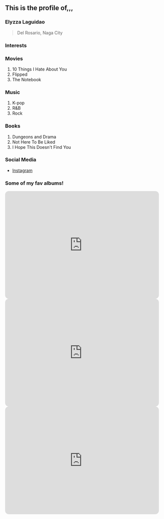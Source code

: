 ## This is the profile of,,,
### Elyzza Laguidao
>Del Rosario, Naga City

### Interests

### Movies
1. 10 Things I Hate About You
2. Flipped
3. The Notebook

### Music
1. K-pop
2.  R&B
3.  Rock
### Books

1. Dungeons and Drama
2. Not Here To Be Liked
3. I Hope This Doesn't Find You

### Social Media
- [Instagram](https://www.instagram.com/elyzzzzza_/)

### Some of my fav albums!
<iframe style="border-radius:12px" src="https://open.spotify.com/embed/playlist/4AolIdPhPRofTBK5neaq63?utm_source=generator" width="100%" height="352" frameBorder="0" allowfullscreen="" allow="autoplay; clipboard-write; encrypted-media; fullscreen; picture-in-picture" loading="lazy"></iframe>
<iframe style="border-radius:12px" src="https://open.spotify.com/embed/playlist/6X0CFVUBhXeiCp1emKLvef?utm_source=generator" width="100%" height="352" frameBorder="0" allowfullscreen="" allow="autoplay; clipboard-write; encrypted-media; fullscreen; picture-in-picture" loading="lazy"></iframe>
<iframe style="border-radius:12px" src="https://open.spotify.com/embed/playlist/2vWePca8eEu5LhzG1kkJM6?utm_source=generator" width="100%" height="352" frameBorder="0" allowfullscreen="" allow="autoplay; clipboard-write; encrypted-media; fullscreen; picture-in-picture" loading="lazy"></iframe>
